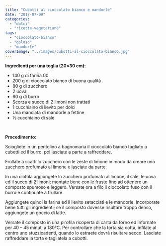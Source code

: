 ```yaml
---
title: "Cubotti al cioccolato bianco e mandorle"
date: "2017-07-09"
categories: 
  - "dolci"
  - "ricette-vegetariane"
tags: 
  - "cioccolato-bianco"
  - "goloso"
  - "mandorle"
coverImage: "../images/cubotti-al-cioccolato-bianco.jpg"
---
```


**Ingredienti per una teglia (20×30 cm):**

- 140 g di farina 00
- 200 g di cioccolato bianco di buona qualità
- 80 g di zucchero
- 2 uova
- 60 g di burro
- Scorza e succo di 2 limoni non trattati
- 1 cucchiaino di lievito per dolci
- Una manciata di mandorle a fettine
- ½ cucchiaino di sale

 

**Procedimento:**

Sciogliete in un pentolino a bagnomaria il cioccolato bianco tagliato a cubetti ed il burro, poi lasciate a parte a raffreddare.

Frullate a scatti lo zucchero con le zeste di limone in modo da creare uno zucchero profumato al limone e lasciate da parte.

In una ciotola aggiungete lo zucchero profumato al limone, il sale, le uova ed il succo di 2 limoni; montate bene con le fruste fino ad ottenere un composto spumoso e leggero. Versate ora a filo il cioccolato fuso con il burro e continuate a frullare.

Aggiungete quindi la farina ed il lievito setacciati e le mandorle, incorporate bene tutti gli ingredienti; se il composto dovesse risultare troppo denso, aggiungete un goccio di latte.

Versate il composto in una pirofila ricoperta di carta da forno ed infornate per 40 – 45 minuti a 180°C. Per controllare che la torta sia cotta, infilate al centro uno stuzzicadenti, quando lo estraete dovrà risultare secco. Lasciate raffreddare la torta e tagliatela a cubotti.
